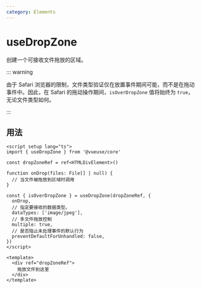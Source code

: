 ```yaml
---
category: Elements
---
```


# useDropZone

创建一个可接收文件拖放的区域。

::: warning

由于 Safari 浏览器的限制，文件类型验证仅在放置事件期间可能，而不是在拖动事件中。因此，在 Safari 的拖动操作期间，`isOverDropZone` 值将始终为 `true`，无论文件类型如何。

:::

## 用法

```vue
<script setup lang="ts">
import { useDropZone } from '@vueuse/core'

const dropZoneRef = ref<HTMLDivElement>()

function onDrop(files: File[] | null) {
  // 当文件被拖放到区域时调用
}

const { isOverDropZone } = useDropZone(dropZoneRef, {
  onDrop,
  // 指定要接收的数据类型。
  dataTypes: ['image/jpeg'],
  // 多文件拖放控制
  multiple: true,
  // 是否阻止未处理事件的默认行为
  preventDefaultForUnhandled: false,
})
</script>

<template>
  <div ref="dropZoneRef">
    拖放文件到这里
  </div>
</template>
```
